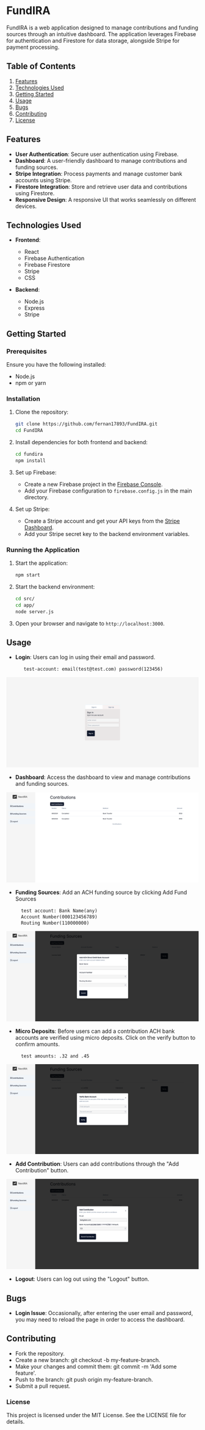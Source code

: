 # FundIRA

FundIRA is a web application designed to manage contributions and funding sources through an intuitive dashboard. The application leverages Firebase for authentication and Firestore for data storage, alongside Stripe for payment processing.

## Table of Contents
1. [Features](#features)
2. [Technologies Used](#technologies-used)
3. [Getting Started](#getting-started)
4. [Usage](#usage)
5. [Bugs](#bugs)
6. [Contributing](#contributing)
7. [License](#license)

## Features

- **User Authentication**: Secure user authentication using Firebase.
- **Dashboard**: A user-friendly dashboard to manage contributions and funding sources.
- **Stripe Integration**: Process payments and manage customer bank accounts using Stripe.
- **Firestore Integration**: Store and retrieve user data and contributions using Firestore.
- **Responsive Design**: A responsive UI that works seamlessly on different devices.

## Technologies Used

- **Frontend**:
  - React
  - Firebase Authentication
  - Firebase Firestore
  - Stripe
  - CSS

- **Backend**:
  - Node.js
  - Express
  - Stripe

## Getting Started

### Prerequisites

Ensure you have the following installed:
- Node.js
- npm or yarn

### Installation

1. Clone the repository:
    ```bash
    git clone https://github.com/fernan17893/FundIRA.git
    cd FundIRA
    ```

2. Install dependencies for both frontend and backend:
    ```bash
    cd fundira
    npm install
    ```

3. Set up Firebase:
   - Create a new Firebase project in the [Firebase Console](https://console.firebase.google.com/).
   - Add your Firebase configuration to `firebase.config.js` in the main directory.

4. Set up Stripe:
   - Create a Stripe account and get your API keys from the [Stripe Dashboard](https://dashboard.stripe.com/).
   - Add your Stripe secret key to the backend environment variables.

### Running the Application

1. Start the application:
    ```bash
    npm start

2. Start the backend environment:
    ```bash
    cd src/
    cd app/
    node server.js
    ```

3. Open your browser and navigate to `http://localhost:3000`.

## Usage
- **Login**: Users can log in using their email and password.
        
         test-account: email(test@test.com) password(123456)

![](./fundira/public/Login.png)

- **Dashboard**: Access the dashboard to view and manage contributions and funding sources.

![](./fundira/public/Dashboard.png)

- **Funding Sources**: Add an ACH funding source by clicking Add Fund Sources

        test account: Bank Name(any) 
        Account Number(000123456789)
        Routing Number(110000000) 

![](./fundira/public/AddFundSource.png)

- **Micro Deposits**: Before users can add a contribution ACH bank accounts are verified using micro deposits. Click on the verify button to confirm amounts.

        test amounts: .32 and .45

![](./fundira/public/MicroDeposits.png)
- **Add Contribution**: Users can add contributions through the "Add Contribution" button.

![](./fundira/public/Contribution.png)
- **Logout**: Users can log out using the "Logout" button.

## Bugs

- **Login Issue**: Occasionally, after entering the user email and password, you may need to reload the page in order to access the dashboard.


## Contributing

- Fork the repository.
- Create a new branch: git checkout -b my-feature-branch.
- Make your changes and commit them: git commit -m 'Add some feature'.
- Push to the branch: git push origin my-feature-branch.
- Submit a pull request.

### License

This project is licensed under the MIT License. See the LICENSE file for details.

